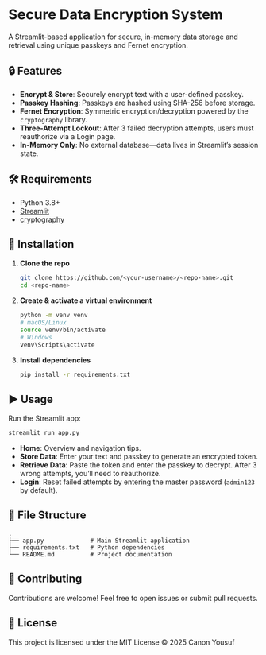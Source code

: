 # Secure Data Encryption System

A Streamlit-based application for secure, in-memory data storage and retrieval using unique passkeys and Fernet encryption.

## 🔒 Features

- **Encrypt & Store**: Securely encrypt text with a user-defined passkey.
- **Passkey Hashing**: Passkeys are hashed using SHA-256 before storage.
- **Fernet Encryption**: Symmetric encryption/decryption powered by the `cryptography` library.
- **Three-Attempt Lockout**: After 3 failed decryption attempts, users must reauthorize via a Login page.
- **In-Memory Only**: No external database—data lives in Streamlit’s session state.

## 🛠️ Requirements

- Python 3.8+
- [Streamlit](https://streamlit.io/)
- [cryptography](https://cryptography.io/)

## 🚀 Installation

1. **Clone the repo**
   ```bash
   git clone https://github.com/<your-username>/<repo-name>.git
   cd <repo-name>
   ```
2. **Create & activate a virtual environment**
   ```bash
   python -m venv venv
   # macOS/Linux
   source venv/bin/activate
   # Windows
   venv\Scripts\activate
   ```
3. **Install dependencies**
   ```bash
   pip install -r requirements.txt
   ```

## ▶️ Usage

Run the Streamlit app:
```bash
streamlit run app.py
```

- **Home**: Overview and navigation tips.
- **Store Data**: Enter your text and passkey to generate an encrypted token.
- **Retrieve Data**: Paste the token and enter the passkey to decrypt. After 3 wrong attempts, you’ll need to reauthorize.
- **Login**: Reset failed attempts by entering the master password (`admin123` by default).

## 📁 File Structure

```
.
├── app.py             # Main Streamlit application
├── requirements.txt   # Python dependencies
└── README.md          # Project documentation
```

## 🤝 Contributing

Contributions are welcome! Feel free to open issues or submit pull requests.

## 📝 License

This project is licensed under the MIT License © 2025 Canon Yousuf
